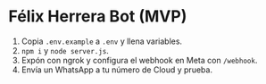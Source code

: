 # Félix Herrera Bot (MVP)
1) Copia `.env.example` a `.env` y llena variables.
2) `npm i` y `node server.js`.
3) Expón con ngrok y configura el webhook en Meta con `/webhook`.
4) Envía un WhatsApp a tu número de Cloud y prueba.
